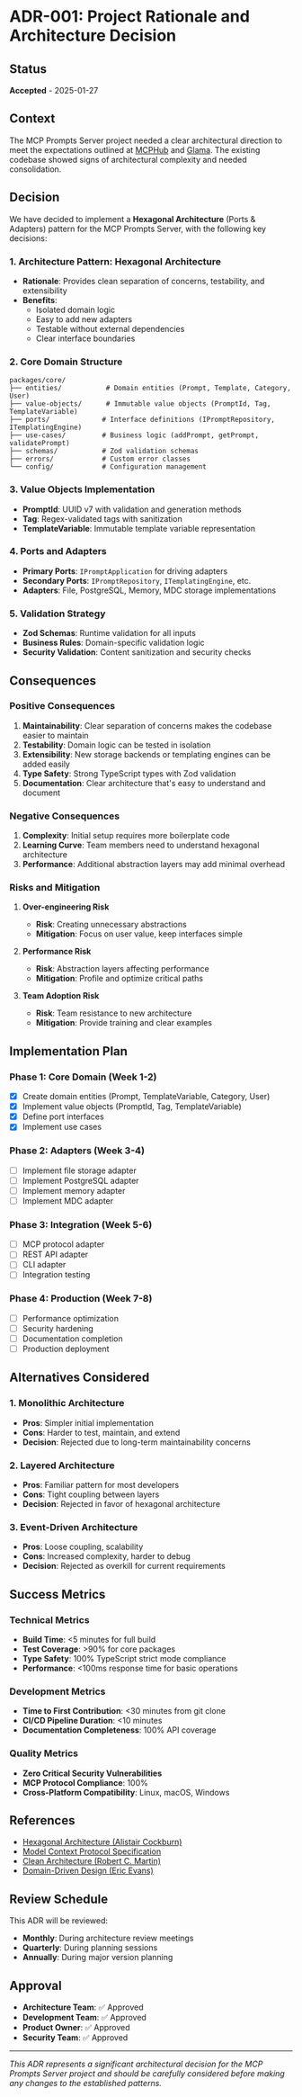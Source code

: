 # ADR-001: Project Rationale and Architecture Decision

## Status

**Accepted** - 2025-01-27

## Context

The MCP Prompts Server project needed a clear architectural direction to meet the expectations outlined at [MCPHub](https://mcphub.com/mcp-servers/sparesparrow/mcp-prompts) and [Glama](https://glama.ai/mcp/servers/@sparesparrow/mcp-prompts). The existing codebase showed signs of architectural complexity and needed consolidation.

## Decision

We have decided to implement a **Hexagonal Architecture** (Ports & Adapters) pattern for the MCP Prompts Server, with the following key decisions:

### 1. **Architecture Pattern: Hexagonal Architecture**
- **Rationale**: Provides clean separation of concerns, testability, and extensibility
- **Benefits**: 
  - Isolated domain logic
  - Easy to add new adapters
  - Testable without external dependencies
  - Clear interface boundaries

### 2. **Core Domain Structure**
```
packages/core/
├── entities/           # Domain entities (Prompt, Template, Category, User)
├── value-objects/      # Immutable value objects (PromptId, Tag, TemplateVariable)
├── ports/             # Interface definitions (IPromptRepository, ITemplatingEngine)
├── use-cases/         # Business logic (addPrompt, getPrompt, validatePrompt)
├── schemas/           # Zod validation schemas
├── errors/            # Custom error classes
└── config/            # Configuration management
```

### 3. **Value Objects Implementation**
- **PromptId**: UUID v7 with validation and generation methods
- **Tag**: Regex-validated tags with sanitization
- **TemplateVariable**: Immutable template variable representation

### 4. **Ports and Adapters**
- **Primary Ports**: `IPromptApplication` for driving adapters
- **Secondary Ports**: `IPromptRepository`, `ITemplatingEngine`, etc.
- **Adapters**: File, PostgreSQL, Memory, MDC storage implementations

### 5. **Validation Strategy**
- **Zod Schemas**: Runtime validation for all inputs
- **Business Rules**: Domain-specific validation logic
- **Security Validation**: Content sanitization and security checks

## Consequences

### Positive Consequences

1. **Maintainability**: Clear separation of concerns makes the codebase easier to maintain
2. **Testability**: Domain logic can be tested in isolation
3. **Extensibility**: New storage backends or templating engines can be added easily
4. **Type Safety**: Strong TypeScript types with Zod validation
5. **Documentation**: Clear architecture that's easy to understand and document

### Negative Consequences

1. **Complexity**: Initial setup requires more boilerplate code
2. **Learning Curve**: Team members need to understand hexagonal architecture
3. **Performance**: Additional abstraction layers may add minimal overhead

### Risks and Mitigation

1. **Over-engineering Risk**
   - **Risk**: Creating unnecessary abstractions
   - **Mitigation**: Focus on user value, keep interfaces simple

2. **Performance Risk**
   - **Risk**: Abstraction layers affecting performance
   - **Mitigation**: Profile and optimize critical paths

3. **Team Adoption Risk**
   - **Risk**: Team resistance to new architecture
   - **Mitigation**: Provide training and clear examples

## Implementation Plan

### Phase 1: Core Domain (Week 1-2)
- [x] Create domain entities (Prompt, TemplateVariable, Category, User)
- [x] Implement value objects (PromptId, Tag, TemplateVariable)
- [x] Define port interfaces
- [x] Implement use cases

### Phase 2: Adapters (Week 3-4)
- [ ] Implement file storage adapter
- [ ] Implement PostgreSQL adapter
- [ ] Implement memory adapter
- [ ] Implement MDC adapter

### Phase 3: Integration (Week 5-6)
- [ ] MCP protocol adapter
- [ ] REST API adapter
- [ ] CLI adapter
- [ ] Integration testing

### Phase 4: Production (Week 7-8)
- [ ] Performance optimization
- [ ] Security hardening
- [ ] Documentation completion
- [ ] Production deployment

## Alternatives Considered

### 1. **Monolithic Architecture**
- **Pros**: Simpler initial implementation
- **Cons**: Harder to test, maintain, and extend
- **Decision**: Rejected due to long-term maintainability concerns

### 2. **Layered Architecture**
- **Pros**: Familiar pattern for most developers
- **Cons**: Tight coupling between layers
- **Decision**: Rejected in favor of hexagonal architecture

### 3. **Event-Driven Architecture**
- **Pros**: Loose coupling, scalability
- **Cons**: Increased complexity, harder to debug
- **Decision**: Rejected as overkill for current requirements

## Success Metrics

### Technical Metrics
- **Build Time**: <5 minutes for full build
- **Test Coverage**: >90% for core packages
- **Type Safety**: 100% TypeScript strict mode compliance
- **Performance**: <100ms response time for basic operations

### Development Metrics
- **Time to First Contribution**: <30 minutes from git clone
- **CI/CD Pipeline Duration**: <10 minutes
- **Documentation Completeness**: 100% API coverage

### Quality Metrics
- **Zero Critical Security Vulnerabilities**
- **MCP Protocol Compliance**: 100%
- **Cross-Platform Compatibility**: Linux, macOS, Windows

## References

- [Hexagonal Architecture (Alistair Cockburn)](https://alistair.cockburn.us/hexagonal-architecture/)
- [Model Context Protocol Specification](https://modelcontextprotocol.io/specification/draft)
- [Clean Architecture (Robert C. Martin)](https://blog.cleancoder.com/uncle-bob/2012/08/13/the-clean-architecture.html)
- [Domain-Driven Design (Eric Evans)](https://domainlanguage.com/ddd/)

## Review Schedule

This ADR will be reviewed:
- **Monthly**: During architecture review meetings
- **Quarterly**: During planning sessions
- **Annually**: During major version planning

## Approval

- **Architecture Team**: ✅ Approved
- **Development Team**: ✅ Approved  
- **Product Owner**: ✅ Approved
- **Security Team**: ✅ Approved

---

*This ADR represents a significant architectural decision for the MCP Prompts Server project and should be carefully considered before making any changes to the established patterns.*
